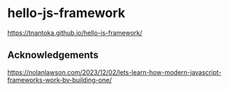 # hello-js-framework

https://tnantoka.github.io/hello-js-framework/

## Acknowledgements

https://nolanlawson.com/2023/12/02/lets-learn-how-modern-javascript-frameworks-work-by-building-one/
